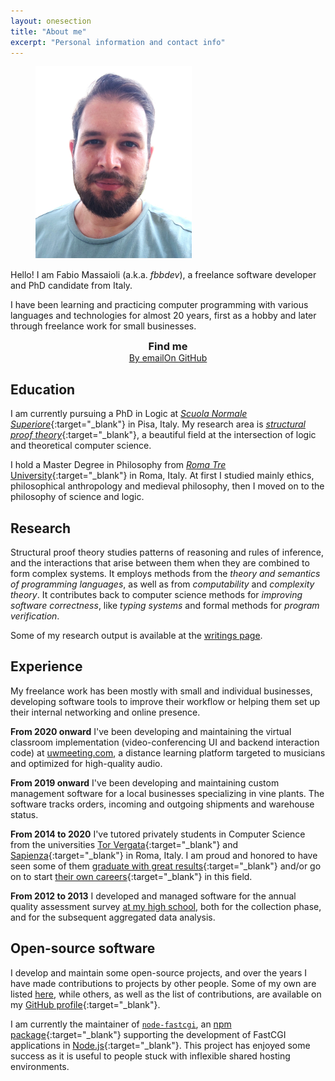 ```yaml
---
layout: onesection
title: "About me"
excerpt: "Personal information and contact info"
---
```


<figure title="A bad photo of myself ;)" class="float-right" style="width: 250px; height: 300px; margin-bottom: 25px;">
    <img style="object-position: bottom;" src="/img/me.webp">
</figure>

Hello! I am Fabio Massaioli (a.k.a. _fbbdev_), a freelance software developer and PhD candidate from Italy.

I have been learning and practicing computer programming with various languages and technologies
for almost 20 years, first as a hobby and later through freelance work for small businesses.

<div style="text-align: center;">
    <div style="display: inline-block; margin: 0;">
        <h3 style="margin: 0;">Find me</h3>
        <nav class="links">
            <a class="button" title="Email me" href="mailto:me@fbbdev.it" style="margin-left: 0;"><i class="ion ion-ios-email-outline"></i><span>By email</span></a><!--
        --><a class="button" title="Visit my GitHub profile" href="https://github.com/fbbdev" target="_blank"><i class="ion ion-social-github-outline"></i><span>On GitHub</span></a>
        </nav>
    </div>
</div>

## Education

I am currently pursuing a PhD in Logic at [_Scuola Normale Superiore_](https://www.sns.it){:target="_blank"}
in Pisa, Italy. My research area is [_structural proof theory_](https://en.wikipedia.org/wiki/Structural_proof_theory){:target="_blank"},
a beautiful field at the intersection of logic and theoretical computer science.

I hold a Master Degree in Philosophy from [_Roma Tre_ University](https://www.uniroma3.it/){:target="_blank"}
in Roma, Italy. At first I studied mainly ethics, philosophical anthropology and medieval
philosophy, then I moved on to the philosophy of science and logic.

## Research

Structural proof theory studies patterns of reasoning and rules of inference, and the interactions
that arise between them when they are combined to form complex systems. It employs methods
from the _theory and semantics of programming languages_, as well as from _computability_ and
_complexity theory_. It contributes back to computer science methods for _improving software
correctness_, like _typing systems_ and formal methods for _program verification_.

Some of my research output is available at the [writings page](/writings).

## Experience

My freelance work has been mostly with small and individual businesses, developing software
tools to improve their workflow or helping them set up their internal networking and online
presence.

**From 2020 onward** I've been developing and maintaining the virtual classroom implementation
(video-conferencing UI and backend interaction code) at [uwmeeting.com](https://www.uwmeeting.com/),
a distance learning platform targeted to musicians and optimized for high-quality audio.

**From 2019 onward** I've been developing and maintaining custom management software for
a local businesses specializing in vine plants. The software tracks orders, incoming and
outgoing shipments and warehouse status.

**From 2014 to 2020** I've tutored privately students in Computer Science from the universities
[Tor Vergata](http://web.uniroma2.it){:target="_blank"} and [Sapienza](https://www.uniroma1.it){:target="_blank"}
in Roma, Italy. I am proud and honored to have seen some of them [graduate with great results](https://it.linkedin.com/in/lorenzo-bianchi-9449351a2){:target="_blank"}
and/or go on to start [their own careers](https://it.linkedin.com/in/paolo-vezzoso){:target="_blank"}
in this field.

**From 2012 to 2013** I developed and managed software for the annual quality assessment survey
[at my high school](https://www.scuolamausiliatriceroma.org/), both for the collection phase,
and for the subsequent aggregated data analysis.

## Open-source software

I develop and maintain some open-source projects, and over the years I have made contributions
to projects by other people. Some of my own are listed [here](/projects), while others, as well
as the list of contributions, are available on my [GitHub profile](https://github.com/fbbdev){:target="_blank"}.

I am currently the maintainer of [`node-fastcgi`](/projects/node-fastcgi), an [npm
package](https://www.npmjs.com/package/node-fastcgi){:target="_blank"} supporting the
development of FastCGI applications in [Node.js](https://nodejs.org){:target="_blank"}.
This project has enjoyed some success as it is useful to people stuck with inflexible shared
hosting environments.
